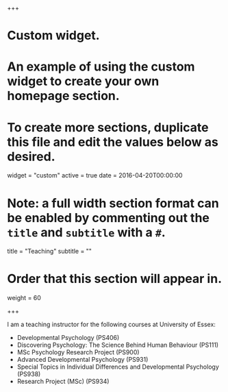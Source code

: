 +++
# Custom widget.
# An example of using the custom widget to create your own homepage section.
# To create more sections, duplicate this file and edit the values below as desired.
widget = "custom"
active = true
date = 2016-04-20T00:00:00

# Note: a full width section format can be enabled by commenting out the `title` and `subtitle` with a `#`.
title = "Teaching"
subtitle = ""

# Order that this section will appear in.
weight = 60

+++

I am a teaching instructor for the following courses at University of Essex:

- Developmental Psychology (PS406)
- Discovering Psychology: The Science Behind Human Behaviour (PS111)
- MSc Psychology Research Project (PS900)
- Advanced Developmental Psychology (PS931)
- Special Topics in Individual Differences and Developmental Psychology (PS938)
- Research Project (MSc) (PS934)
